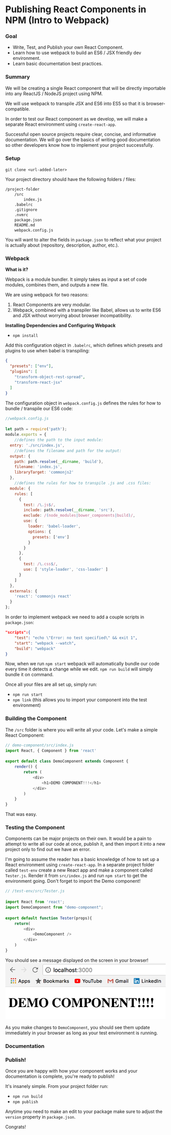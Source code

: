 # Publishing React Components in NPM (Intro to Webpack)

### Goal
- Write, Test, and Publish your own React Component.
- Learn how to use webpack to build an ES6 / JSX friendly dev environment.
- Learn basic documentation best practices.

### Summary

We will be creating a single React component that will be directly importable into any ReactJS / NodeJS project using NPM.

We will use webpack to transpile JSX and ES6 into ES5 so that it is browser-compatible. 

In order to test our React component as we develop, we will make a separate React environment using `create-react-app`.

Successful open source projects require clear, concise, and informative documentation. We will go over the basics of writing good documentation so other developers know how to implement your project successfully.

### Setup

`git clone <url-added-later>`

Your project directory should have the following folders / files:
```
/project-folder
    /src
        index.js
    .babelrc
    .gitignore
    .nvmrc
    package.json
    README.md
    webpack.config.js
```

You will want to alter the fields in `package.json` to reflect what your project is actually about (repository, description, author, etc.).

### Webpack

**What is it?**

Webpack is a module bundler. It simply takes as input a set of code modules, combines them, and outputs a new file.

We are using webpack for two reasons:
1) React Components are very modular.
2) Webpack, combined with a transpiler like Babel, allows us to write ES6 and JSX without worrying about browser incompatibility.

**Installing Dependencies and Configuring Webpack**

- `npm install`

Add this configuration object in `.babelrc`, which defines which presets and plugins to use when babel is transpiling:
```json
{
  "presets": ["env"],
  "plugins": [
    "transform-object-rest-spread",
    "transform-react-jsx"
  ]
}
```

The configuration object in `webpack.config.js` defines the rules for how to bundle / transpile our ES6 code: 
```javascript
//webpack.config.js

let path = require('path');
module.exports = {
    //defines the path to the input module:
  entry: './src/index.js', 
    //defines the filename and path for the output:
  output: {
    path: path.resolve(__dirname, 'build'),
    filename: 'index.js',
    libraryTarget: 'commonjs2' 
  },
    //defines the rules for how to transpile .js and .css files:
  module: {
    rules: [
      {
        test: /\.js$/,
        include: path.resolve(__dirname, 'src'),
        exclude: /(node_modules|bower_components|build)/,
        use: {
          loader: 'babel-loader',
          options: {
            presets: ['env']
          }
        }
      },
      {
        test: /\.css$/,
        use: [ 'style-loader', 'css-loader' ]
      }
    ]
  },
  externals: {
    'react': 'commonjs react' 
  }
};

```
In order to implement webpack we need to add a couple scripts in `package.json`:
```json
"scripts":{
    "test": "echo \"Error: no test specified\" && exit 1",
    "start": "webpack --watch",
    "build": "webpack"
}
```
Now, when we run `npm start` webpack will automatically bundle our code every time it detects a change while we edit. `npm run build` will simply bundle it on command.

Once all your files are all set up, simply run:
- `npm run start`
- `npm link` (this allows you to import your component into the test environment)

### Building the Component
The `/src` folder is where you will write all your code. Let's make a simple React Component:
```javascript
// demo-component/src/index.js
import React, { Component } from 'react'

export default class DemoComponent extends Component {
    render() {
        return (
            <div>
                <h1>DEMO COMPONENT!!!</h1>
            </div>
        )
    }
}
```
That was easy.

### Testing the Component
Components can be major projects on their own. It would be a pain to attempt to write all our code at once, publish it, and then import it into a new project only to find out we have an error. 

I'm going to assume the reader has a basic knowledge of how to set up a React environment using `create-react-app`. In a separate project folder called `test-env` create a new React app and make a component called `Tester.js`. Render it from `src/index.js` and run `npm start` to get the environment going. Don't forget to import the Demo component!

```javascript
// /test-env/src/Tester.js

import React from 'react';
import DemoComponent from "demo-component";

export default function Tester(props){
    return(
        <div>
            <DemoComponent />
        </div>
    )
}
```
You should see a message displayed on the screen in your browser!
![demo-component](display.png "demo screenshot of react-pulser")

As you make changes to `DemoComponent`, you should see them update immediately in your browser as long as your test environment is running.

### Documentation

### Publish!

Once you are happy with how your component works and your documentation is complete, you're ready to publish!

It's insanely simple. From your project folder run:
- `npm run build`
- `npm publish`

Anytime you need to make an edit to your package make sure to adjust the `version` property in `package.json`.

Congrats!


